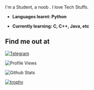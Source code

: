 
I'm a Student, a noob . I love Tech Stuffs.

- **Languages learnt: Python**
 
- **Currently learning: C, C++, Java, etc**

## Find me out at
[![Telegram](https://img.shields.io/badge/telegram-1b77FF.svg?style=for-the-badge&logo=telegram)](https://t.me/cute_boy701)

![Profile Views](https://hits.seeyoufarm.com/api/count/incr/badge.svg?url=https://github.com/mrvk1703/&title=Profile%20Views)

![Github Stats](https://github-readme-stats.vercel.app/api?username=mrvk1703&show_icons=true&title_color=fff&icon_color=79ff97&text_color=9f9f9f&bg_color=151515)

[![trophy](https://github-profile-trophy.vercel.app/?username=mrvk1703&theme=monokai)](https://github.com/mrvk1703/mrvk1703)
